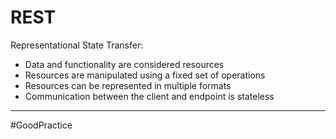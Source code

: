 # REST
Representational State Transfer:
- Data and functionality are considered resources
- Resources are manipulated using a fixed set of operations
- Resources can be represented in multiple formats
- Communication between the client and endpoint is stateless



---
#GoodPractice